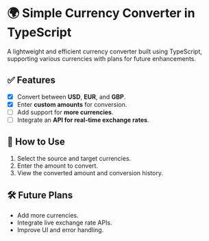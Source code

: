 # 🌍 Simple Currency Converter in TypeScript

A lightweight and efficient currency converter built using TypeScript, supporting various currencies with plans for future enhancements.

## ✅ Features
- [x] Convert between **USD**, **EUR**, and **GBP**.
- [x] Enter **custom amounts** for conversion.
- [ ] Add support for **more currencies**.
- [ ] Integrate an **API for real-time exchange rates**.

## 🚀 How to Use
1. Select the source and target currencies.
2. Enter the amount to convert.
3. View the converted amount and conversion history.

## 🛠️ Future Plans
- Add more currencies.
- Integrate live exchange rate APIs.
- Improve UI and error handling.
